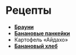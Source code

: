 # Рецепты

- [**Брауни**](brownie.md)
- [**Банановые панкейки**](banana_cakes)
- Картофель «Айдахо»
- [**Банановый хлеб**](bananas_bread)

